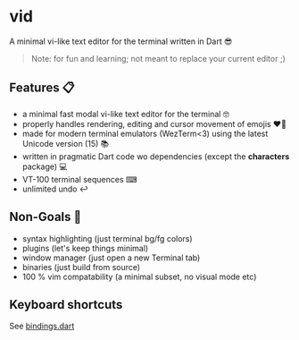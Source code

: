 # vid

A minimal vi-like text editor for the terminal written in Dart 😎
 
> Note: for fun and learning; not meant to replace your current editor ;)

## Features 📋

- a minimal fast modal vi-like text editor for the terminal 🤓
- properly handles rendering, editing and cursor movement of emojis ❤️‍🔥
- made for modern terminal emulators (WezTerm<3) using the latest Unicode version (15) 📚
- written in pragmatic Dart code wo dependencies (except the **characters** package) 💻
- VT-100 terminal sequences ⌨
- unlimited undo ↩️

## Non-Goals 🛑

- syntax highlighting (just terminal bg/fg colors)
- plugins (let's keep things minimal)
- window manager (just open a new Terminal tab)
- binaries (just build from source)
- 100 % vim compatability (a minimal subset, no visual mode etc)

## Keyboard shortcuts

See [bindings.dart](lib/bindings.dart)

